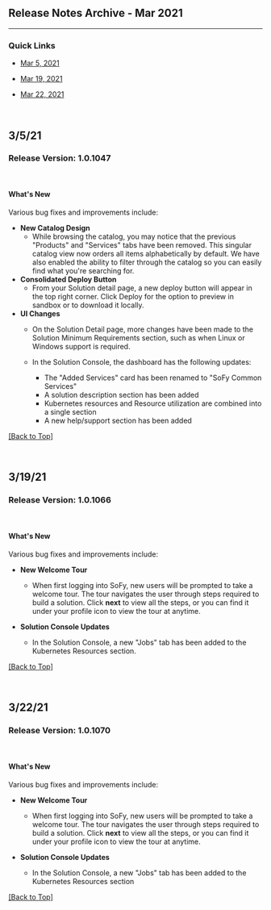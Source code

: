 ## <a name="top"></a>Release Notes Archive - Mar 2021

***


### Quick Links

* [Mar 5, 2021](#mar5)

* [Mar 19, 2021](#mar19) 

* [Mar 22, 2021](#mar22)

<br> 

##  <a name="mar5">3/5/21 </a>

### Release Version: 1.0.1047

<br>

#### **What's New**
Various bug fixes and improvements include: 

* **New Catalog Design**
  * While browsing the catalog, you may notice that the previous "Products" and "Services" tabs have been removed. This singular catalog view now orders all items alphabetically by default. We have also enabled the ability to filter through the catalog so you can easily find what you're searching for.
* **Consolidated Deploy Button**
  * From your Solution detail page, a new deploy button will appear in the top right corner. Click Deploy for the option to preview in sandbox or to download it locally.
* **UI Changes**
  * On the Solution Detail page, more changes have been made to the Solution Minimum Requirements section, such as when Linux or Windows support is required.

  * In the Solution Console, the dashboard has the following updates:

    * The "Added Services" card has been renamed to "SoFy Common Services"
    * A solution description section has been added
    * Kubernetes resources and Resource utilization are combined into a single section
    * A new help/support section has been added

[[Back to Top]](#top)


<br>

## <a name="mar19">3/19/21</a>

### Release Version: 1.0.1066

<br>

#### **What's New**
Various bug fixes and improvements include: 

* **New Welcome Tour**
   * When first logging into SoFy, new users will be prompted to take a welcome tour. The tour navigates the user through steps required to build a solution. Click **next** to view all the steps, or you can find it under your profile icon to view the tour at anytime.

* **Solution Console Updates**
   * In the Solution Console, a new "Jobs" tab has been added to the Kubernetes Resources section.

[[Back to Top]](#top)


<br>



## <a name="jan1mar222">3/22/21 </a>

### Release Version: 1.0.1070

<br>

#### **What's New**
Various bug fixes and improvements include: 

* **New Welcome Tour**
   * When first logging into SoFy, new users will be prompted to take a welcome tour. The tour navigates the user through steps required to build a solution. Click **next** to view all the steps, or you can find it under your profile icon to view the tour at anytime.

* **Solution Console Updates**
   * In the Solution Console, a new "Jobs" tab has been added to the Kubernetes Resources section


[[Back to Top]](#top)

<br> 



